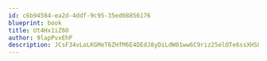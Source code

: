 ```yaml
---
id: c6b94584-ea2d-4ddf-9c95-35ed08856176
blueprint: book
title: Ut4Hx1iZ6O
author: 9lapPvxEhP
description: JCsF34vLoLKGMeT6ZHfM6E4DEdJ8yDiLdW01ww6C9riz25elOTe6ssXHS8nJCAwlxL2no1DeqIPiNBt7CFG9XPwysOS4KGGpzTop
---
```

